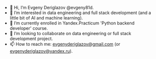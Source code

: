 - 👋 Hi, I’m Evgeny Deriglazov @evgeny81d.
- 👀 I’m interested in data engineering and full stack development (and a little bit of AI and machine learning).
- 🌱 I’m currently enrolled in Yandex.Practicum 'Python backend developer' course.
- 💞️ I’m looking to collaborate on data engineering or full stack development project.
- 📫 How to reach me: evgenyderiglazov@gmail.com (or evgenyderiglazov@yandex.ru).

<!---
evgeny81d/evgeny81d is a ✨ special ✨ repository because its `README.md` (this file) appears on your GitHub profile.
You can click the Preview link to take a look at your changes.
--->
